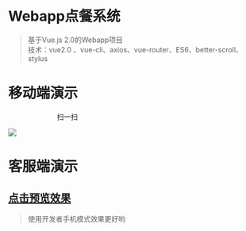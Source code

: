 # Webapp点餐系统 #
>基于Vue.js 2.0的Webapp项目<br/>
>技术：vue2.0 、vue-cli、axios、vue-router、ES6、better-scroll、stylus


移动端演示
====
　　　　　　　扫一扫

![](http://i.imgur.com/lKPZlmL.png)

客服端演示
=
[点击预览效果](https://master-h.github.io/vueDemo/dist/#/goods "点击预览效果")
-
>使用开发者手机模式效果更好哟 
